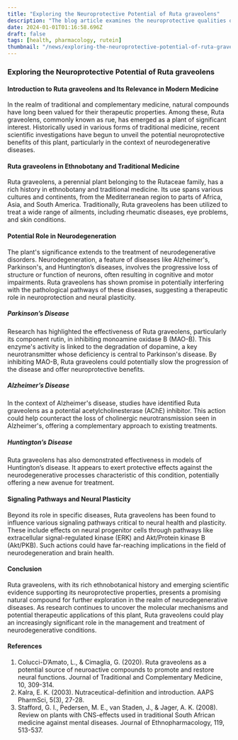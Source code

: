 ```yaml
---
title: "Exploring the Neuroprotective Potential of Ruta graveolens"
description: "The blog article examines the neuroprotective qualities of Ruta graveolens, a plant used in traditional medicine, highlighting its potential in treating neurodegenerative diseases like Parkinson's, Alzheimer's, and Huntington's. "
date: 2024-01-01T01:16:58.696Z
draft: false
tags: [health, pharmacology, rutein]
thumbnail: "/news/exploring-the-neuroprotective-potential-of-ruta-graveolens/thumb.png"
---
```



### Exploring the Neuroprotective Potential of Ruta graveolens

#### Introduction to Ruta graveolens and Its Relevance in Modern Medicine

In the realm of traditional and complementary medicine, natural compounds have long been valued for their therapeutic properties. Among these, Ruta graveolens, commonly known as rue, has emerged as a plant of significant interest. Historically used in various forms of traditional medicine, recent scientific investigations have begun to unveil the potential neuroprotective benefits of this plant, particularly in the context of neurodegenerative diseases.

#### Ruta graveolens in Ethnobotany and Traditional Medicine

Ruta graveolens, a perennial plant belonging to the Rutaceae family, has a rich history in ethnobotany and traditional medicine. Its use spans various cultures and continents, from the Mediterranean region to parts of Africa, Asia, and South America. Traditionally, Ruta graveolens has been utilized to treat a wide range of ailments, including rheumatic diseases, eye problems, and skin conditions.

#### Potential Role in Neurodegeneration

The plant's significance extends to the treatment of neurodegenerative disorders. Neurodegeneration, a feature of diseases like Alzheimer's, Parkinson's, and Huntington’s diseases, involves the progressive loss of structure or function of neurons, often resulting in cognitive and motor impairments. Ruta graveolens has shown promise in potentially interfering with the pathological pathways of these diseases, suggesting a therapeutic role in neuroprotection and neural plasticity.

##### Parkinson’s Disease
Research has highlighted the effectiveness of Ruta graveolens, particularly its component rutin, in inhibiting monoamine oxidase B (MAO-B). This enzyme's activity is linked to the degradation of dopamine, a key neurotransmitter whose deficiency is central to Parkinson's disease. By inhibiting MAO-B, Ruta graveolens could potentially slow the progression of the disease and offer neuroprotective benefits.

##### Alzheimer’s Disease
In the context of Alzheimer's disease, studies have identified Ruta graveolens as a potential acetylcholinesterase (AChE) inhibitor. This action could help counteract the loss of cholinergic neurotransmission seen in Alzheimer's, offering a complementary approach to existing treatments.

##### Huntington’s Disease
Ruta graveolens has also demonstrated effectiveness in models of Huntington’s disease. It appears to exert protective effects against the neurodegenerative processes characteristic of this condition, potentially offering a new avenue for treatment.

#### Signaling Pathways and Neural Plasticity

Beyond its role in specific diseases, Ruta graveolens has been found to influence various signaling pathways critical to neural health and plasticity. These include effects on neural progenitor cells through pathways like extracellular signal-regulated kinase (ERK) and Akt/Protein kinase B (Akt/PKB). Such actions could have far-reaching implications in the field of neurodegeneration and brain health.

#### Conclusion

Ruta graveolens, with its rich ethnobotanical history and emerging scientific evidence supporting its neuroprotective properties, presents a promising natural compound for further exploration in the realm of neurodegenerative diseases. As research continues to uncover the molecular mechanisms and potential therapeutic applications of this plant, Ruta graveolens could play an increasingly significant role in the management and treatment of neurodegenerative conditions.

#### References
1. Colucci-D’Amato, L., & Cimaglia, G. (2020). Ruta graveolens as a potential source of neuroactive compounds to promote and restore neural functions. Journal of Traditional and Complementary Medicine, 10, 309-314.
2. Kalra, E. K. (2003). Nutraceutical-definition and introduction. AAPS PharmSci, 5(3), 27-28.
3. Stafford, G. I., Pedersen, M. E., van Staden, J., & Jager, A. K. (2008). Review on plants with CNS-effects used in traditional South African medicine against mental diseases. Journal of Ethnopharmacology, 119, 513-537.
